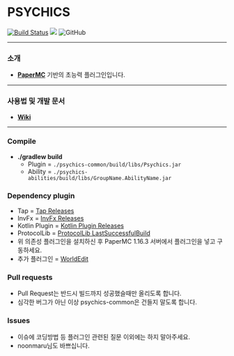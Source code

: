 # PSYCHICS
[![Build Status](https://travis-ci.org/noonmaru/psychics.svg?branch=master)](https://travis-ci.org/noonmaru/psychics)
[![](https://jitpack.io/v/noonmaru/psychics.svg)](https://jitpack.io/#noonmaru/psychics)
![GitHub](https://img.shields.io/github/license/noonmaru/psychics)

---
### 소개
* [**PaperMC**](https://papermc.io/) 기반의 초능력 플러그인입니다.
---

### 사용법 및 개발 문서
* [**Wiki**](https://github.com/noonmaru/psychics/wiki)
---
### Compile
* **./gradlew build**
  * Plugin = `./psychics-common/build/libs/Psychics.jar`
  * Ability = `./psychics-abilities/build/libs/GroupName.AbilityName.jar`
  
### Dependency plugin
  * Tap = [Tap Releases](https://github.com/noonmaru/tap/releases)
  * InvFx = [InvFx Releases](https://github.com/noonmaru/invfx/releases)
  * Kotlin Plugin = [Kotlin Plugin Releases](https://github.com/noonmaru/kotlin-plugin/releases)
  * ProtocolLib = [ProtocolLib LastSuccessfulBuild](https://ci.dmulloy2.net/job/ProtocolLib/lastSuccessfulBuild/artifact/target/ProtocolLib.jar)
  * 위 의존성 플러그인을 설치하신 후 PaperMC 1.16.3 서버에서 플러그인을 넣고 구동하세요.
  * 추가 플러그인 = [WorldEdit](https://dev.bukkit.org/projects/worldedit/files)

### Pull requests
  * Pull Request는 반드시 빌드까지 성공했슬때만 올리도록 합니다.
  * 심각한 버그가 아닌 이상 psychics-common은 건들지 말도록 합니다.

### Issues
  * 이슈에 코딩방법 등 플러그인 관련된 질문 이외에는 하지 말아주세요.
  * noonmaru님도 바쁘십니다.
